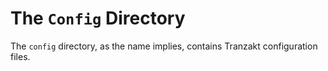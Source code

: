 # The `Config` Directory
The `config` directory, as the name implies, contains Tranzakt configuration files.
